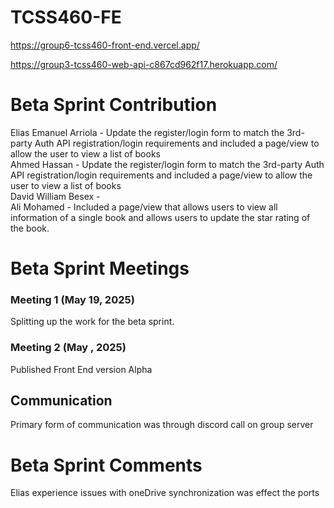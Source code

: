 # TCSS460-FE

https://group6-tcss460-front-end.vercel.app/

https://group3-tcss460-web-api-c867cd962f17.herokuapp.com/


# Beta Sprint Contribution

Elias Emanuel Arriola - Update the register/login form to match the 3rd-party Auth API registration/login requirements and included a page/view to allow the user to view a list of books  
Ahmed Hassan - Update the register/login form to match the 3rd-party Auth API registration/login requirements and included a page/view to allow the user to view a list of books   
David William Besex -      
Ali Mohamed -   Included a page/view that allows users to view all information of a single book and allows users to update the star rating of the book.

# Beta Sprint Meetings

### Meeting 1 (May 19, 2025)

Splitting up the work for the beta sprint.

### Meeting 2 (May , 2025)

Published Front End version Alpha

## Communication

Primary form of communication was through discord call on group server

# Beta Sprint Comments

Elias experience issues with oneDrive synchronization was effect the ports
